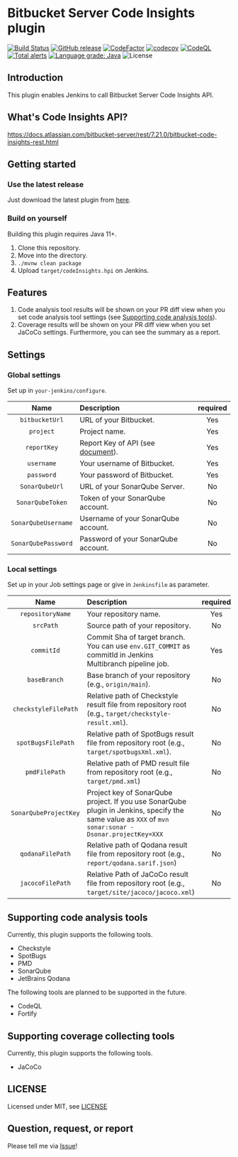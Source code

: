 # Bitbucket Server Code Insights plugin

[![Build Status](https://github.com/T45K/Bitbucket-Server-Code-Insights-plugin/actions/workflows/execute-test.yaml/badge.svg)](https://github.com/T45K/Bitbucket-Server-Code-Insights-plugin/actions/workflows/execute-test.yaml)
[![GitHub release](https://img.shields.io/github/v/release/T45K/Bitbucket-Server-Code-Insights-plugin?display_name=tag&include_prereleases)](https://github.com/T45K/Bitbucket-Server-Code-Insights-plugin/releases/latest)
[![CodeFactor](https://www.codefactor.io/repository/github/t45k/bitbucket-server-code-insights-plugin/badge)](https://www.codefactor.io/repository/github/t45k/bitbucket-server-code-insights-plugin)
[![codecov](https://codecov.io/gh/T45K/Bitbucket-Server-Code-Insights-plugin/branch/master/graph/badge.svg?token=WMB09M8P7R)](https://codecov.io/gh/T45K/Bitbucket-Server-Code-Insights-plugin)
[![CodeQL](https://github.com/T45K/Bitbucket-Server-Code-Insights-plugin/actions/workflows/codeql-analysis.yml/badge.svg)](https://github.com/T45K/Bitbucket-Server-Code-Insights-plugin/actions/workflows/codeql-analysis.yml)
[![Total alerts](https://img.shields.io/lgtm/alerts/g/T45K/Bitbucket-Server-Code-Insights-plugin.svg?logo=lgtm&logoWidth=18)](https://lgtm.com/projects/g/T45K/Bitbucket-Server-Code-Insights-plugin/alerts/)
[![Language grade: Java](https://img.shields.io/lgtm/grade/java/g/T45K/Bitbucket-Server-Code-Insights-plugin.svg?logo=lgtm&logoWidth=18)](https://lgtm.com/projects/g/T45K/Bitbucket-Server-Code-Insights-plugin/context:java)
![License](http://img.shields.io/badge/license-MIT-blue.svg?style=flat)

## Introduction

This plugin enables Jenkins to call Bitbucket Server Code Insights API.

## What's Code Insights API?

https://docs.atlassian.com/bitbucket-server/rest/7.21.0/bitbucket-code-insights-rest.html

## Getting started

### Use the latest release

Just download the latest plugin from [here](https://github.com/T45K/Bitbucket-Server-Code-Insights-plugin/releases).

### Build on yourself

Building this plugin requires Java 11+.

1. Clone this repository.
2. Move into the directory.
3. `./mvnw clean package`
4. Upload `target/codeInsights.hpi` on Jenkins.

## Features

1. Code analysis tool results will be shown on your PR diff view when you set code analysis tool settings (see [Supporting code analysis tools](#supporting-code-analysis-tools)).
2. Coverage results will be shown on your PR diff view when you set JaCoCo settings. Furthermore, you can see the summary as a report. 

## Settings

### Global settings

Set up in `your-jenkins/configure`.

|        Name         | Description                                                                                                                                                                                                                                                                                                                                                                                                                                                                                  | required |
|:-------------------:|:---------------------------------------------------------------------------------------------------------------------------------------------------------------------------------------------------------------------------------------------------------------------------------------------------------------------------------------------------------------------------------------------------------------------------------------------------------------------------------------------|:--------:|
|   `bitbucketUrl`    | URL of your Bitbucket.                                                                                                                                                                                                                                                                                                                                                                                                                                                                       |   Yes    |
|      `project`      | Project name.                                                                                                                                                                                                                                                                                                                                                                                                                                                                                |   Yes    |
|     `reportKey`     | Report Key of API (see [document](https://docs.atlassian.com/bitbucket-server/rest/7.21.0/bitbucket-code-insights-rest.html#:~:text=The%20report%20key%20should%20be%20a%20unique%20string%20chosen%20by%20the%20reporter%20and%20should%20be%20unique%20enough%20not%20to%20potentially%20clash%20with%20report%20keys%20from%20other%20reporters.%20We%20recommend%20using%20reverse%20DNS%20namespacing%20or%20a%20similar%20standard%20to%20ensure%20that%20collision%20is%20avoided.)). |   Yes    |
|     `username`      | Your username of Bitbucket.                                                                                                                                                                                                                                                                                                                                                                                                                                                                  |   Yes    |  
|     `password`      | Your password of Bitbucket.                                                                                                                                                                                                                                                                                                                                                                                                                                                                  |   Yes    |
|   `SonarQubeUrl`    | URL of your SonarQube Server.                                                                                                                                                                                                                                                                                                                                                                                                                                                                |    No    |
|  `SonarQubeToken`   | Token of your SonarQube account.                                                                                                                                                                                                                                                                                                                                                                                                                                                             |    No    |
| `SonarQubeUsername` | Username of your SonarQube account.                                                                                                                                                                                                                                                                                                                                                                                                                                                          |    No    |
| `SonarQubePassword` | Password of your SonarQube account.                                                                                                                                                                                                                                                                                                                                                                                                                                                          |    No    |

### Local settings

Set up in your Job settings page or give in `Jenkinsfile` as parameter.

|         Name          | Description                                                                                                                                           | required |     default     |
|:---------------------:|:------------------------------------------------------------------------------------------------------------------------------------------------------|:--------:|:---------------:|
|   `repositoryName`    | Your repository name.                                                                                                                                 |   Yes    |       `-`       |                                                                                                                                                                                                                                                                                                                                                                                                                                                                       
|       `srcPath`       | Source path of your repository.                                                                                                                       |    No    | `src/main/java` |
|      `commitId`       | Commit Sha of target branch. You can use `env.GIT_COMMIT` as commitId in Jenkins Multibranch pipeline job.                                            |   Yes    |       `-`       | 
|     `baseBranch`      | Base branch of your repository (e.g., `origin/main`).                                                                                                 |    No    | `origin/master` | 
| `checkstyleFilePath`  | Relative path of Checkstyle result file from repository root (e.g., `target/checkstyle-result.xml`).                                                  |    No    |       `-`       |
|  `spotBugsFilePath`   | Relative path of SpotBugs result file from repository root (e.g., `target/spotbugsXml.xml`).                                                          |    No    |       `-`       |
|     `pmdFilePath`     | Relative path of PMD result file from repository root (e.g., `target/pmd.xml`)                                                                        |    No    |       `-`       |
| `SonarQubeProjectKey` | Project key of SonarQube project. If you use SonarQube plugin in Jenkins, specify the same value as `XXX` of `mvn sonar:sonar -Dsonar.projectKey=XXX` |    No    |       `-`       |
|   `qodanaFilePath`    | Relative path of Qodana result file from repository root (e.g., `report/qodana.sarif.json`)                                                           |    No    |       `-`       |
|   `jacocoFilePath`    | Relative Path of JaCoCo result file from repository root (e.g., `target/site/jacoco/jacoco.xml`)                                                      |    No    |       `-`       |

## Supporting code analysis tools

Currently, this plugin supports the following tools.

- Checkstyle
- SpotBugs
- PMD
- SonarQube
- JetBrains Qodana

The following tools are planned to be supported in the future.

- CodeQL
- Fortify

## Supporting coverage collecting tools

Currently, this plugin supports the following tools.

- JaCoCo

## LICENSE

Licensed under MIT, see [LICENSE](LICENSE.md)

## Question, request, or report

Please tell me via [Issue](https://github.com/T45K/Bitbucket-Server-Code-Insights-plugin/issues)!
